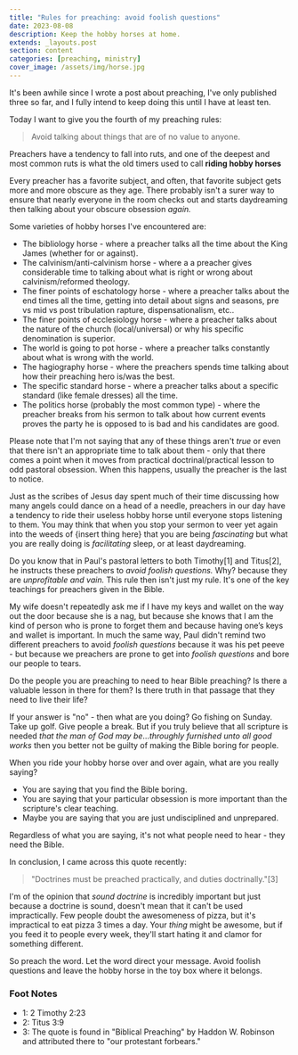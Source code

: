 ```yaml
---
title: "Rules for preaching: avoid foolish questions"
date: 2023-08-08
description: Keep the hobby horses at home.
extends: _layouts.post
section: content
categories: [preaching, ministry]
cover_image: /assets/img/horse.jpg
---
```


It's been awhile since I wrote a post about preaching, I've only published three so far, and I fully intend to keep doing this until I have at least ten.  

Today I want to give you the fourth of my preaching rules:

> Avoid talking about things that are of no value to anyone.

Preachers have a tendency to fall into ruts, and one of the deepest and most common ruts is what the old timers used to call **riding hobby horses**

Every preacher has a favorite subject, and often, that favorite subject gets more and more obscure as they age. There probably isn't a surer way to ensure that nearly everyone in the room checks out and starts daydreaming then talking about your obscure obsession *again.*

Some varieties of hobby horses I've encountered are:

- The bibliology horse - where a preacher talks all the time about the King James (whether for or against). 
- The calvinism/anti-calvinism horse - where a a preacher gives considerable time to talking about what is right or wrong about calvinism/reformed theology.
- The finer points of eschatology horse - where a preacher talks about the end times all the time, getting into detail about signs and seasons, pre vs mid vs post tribulation rapture, dispensationalism, etc..
- The finer points of ecclesiology horse - where a preacher talks about the nature of the church (local/universal) or why his specific denomination is superior.
- The world is going to pot horse - where a preacher talks constantly about what is wrong with the world.
- The hagiography horse - where the preachers spends time talking about how their preaching hero is/was the best.
- The specific standard horse - where a preacher talks about a specific standard (like female dresses) all the time.
- The politics horse (probably the most common type) - where the preacher breaks from his sermon to talk about how current events proves the party he is opposed to is bad and his candidates are good.

Please note that I'm not saying that any of these things aren't *true* or even that there isn't an appropriate time to talk about them - only that there comes a point when it moves from practical doctrinal/practical lesson to odd pastoral obsession.  When this happens, usually the preacher is the last to notice.


Just as the scribes of Jesus day spent much of their time discussing how many angels could dance on a head of a needle, preachers in our day have a tendency to ride their useless hobby horse until everyone stops listening to them.  You may think that when you stop your sermon to veer yet again into the weeds of {insert thing here} that you are being *fascinating* but what you are really doing is *facilitating* sleep, or at least daydreaming.

Do you know that in Paul's pastoral letters to both Timothy[1] and Titus[2], he instructs these preachers to *avoid foolish questions.*  Why? because they are *unprofitable and vain.*  This rule then isn't just my rule.  It's one of the key teachings for preachers given in the Bible.  

My wife doesn't repeatedly ask me if I have my keys and wallet on the way out the door because she is a nag, but because she knows that I am the kind of person who is prone to forget them and because having one’s keys and wallet is important. In much the same way, Paul didn't remind two different preachers to avoid *foolish questions* because it was his pet peeve - but because we preachers are prone to get into *foolish questions* and bore our people to tears.

Do the people you are preaching to need to hear Bible preaching?  Is there a valuable lesson in there for them?  Is there truth in that passage that they need to live their life?

If your answer is "no" - then what are you doing?  Go fishing on Sunday.  Take up golf.  Give people a break.  But if you truly believe that all scripture is needed *that the man of God may be*...*throughly furnished unto all good works* then you better not be guilty of making the Bible boring for people.

When you ride your hobby horse over and over again, what are you really saying?  

- You are saying that you find the Bible boring.  
- You are saying that your particular obsession is more important than the scripture's clear teaching.  
- Maybe you are saying that you are just undisciplined and unprepared.  

Regardless of what you are saying, it's not what people need to hear - they need the Bible.

In conclusion, I came across this quote recently:

> "Doctrines must be preached practically, and duties doctrinally."[3]

I'm of the opinion that *sound doctrine* is incredibly important but just because a doctrine is sound, doesn't mean that it can't be used impractically.  Few people doubt the awesomeness of pizza, but it's impractical to eat pizza 3 times a day.  Your *thing* might be awesome, but if you feed it to people every week, they'll start hating it and clamor for something different.  

So preach the word. Let the word direct your message. Avoid foolish questions and leave the hobby horse in the toy box where it belongs.


### Foot Notes
- 1: 2 Timothy 2:23
- 2: Titus 3:9
- 3: The quote is found in "Biblical Preaching" by Haddon W. Robinson and attributed there to "our protestant forbears."

